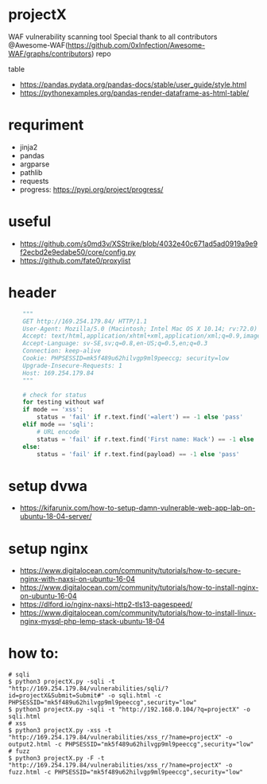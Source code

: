 # projectX
WAF vulnerability scanning tool
Special thank to all contributors @Awesome-WAF(https://github.com/0xInfection/Awesome-WAF/graphs/contributors) repo

table 
- https://pandas.pydata.org/pandas-docs/stable/user_guide/style.html
- https://pythonexamples.org/pandas-render-dataframe-as-html-table/

# requriment
- jinja2
- pandas
- argparse
- pathlib
- requests
- progress: https://pypi.org/project/progress/


# useful
- https://github.com/s0md3v/XSStrike/blob/4032e40c671ad5ad0919a9e9f2ecbd2e9edabe50/core/config.py
- https://github.com/fate0/proxylist

# header
```python
    """
    GET http://169.254.179.84/ HTTP/1.1
    User-Agent: Mozilla/5.0 (Macintosh; Intel Mac OS X 10.14; rv:72.0) Gecko/20100101 Firefox/72.0
    Accept: text/html,application/xhtml+xml,application/xml;q=0.9,image/webp,*/*;q=0.8
    Accept-Language: sv-SE,sv;q=0.8,en-US;q=0.5,en;q=0.3
    Connection: keep-alive
    Cookie: PHPSESSID=mk5f489u62hilvgp9ml9peeccg; security=low
    Upgrade-Insecure-Requests: 1
    Host: 169.254.179.84
    """

    # check for status 
    for testing without waf
    if mode == 'xss':
        status = 'fail' if r.text.find('=alert') == -1 else 'pass'
    elif mode == 'sqli':
        # URL encode
        status = 'fail' if r.text.find('First name: Hack') == -1 else 'pass'
    else:
        status = 'fail' if r.text.find(payload) == -1 else 'pass'
```
# setup dvwa
- https://kifarunix.com/how-to-setup-damn-vulnerable-web-app-lab-on-ubuntu-18-04-server/

# setup nginx
- https://www.digitalocean.com/community/tutorials/how-to-secure-nginx-with-naxsi-on-ubuntu-16-04
- https://www.digitalocean.com/community/tutorials/how-to-install-nginx-on-ubuntu-16-04
- https://dlford.io/nginx-naxsi-http2-tls13-pagespeed/
- https://www.digitalocean.com/community/tutorials/how-to-install-linux-nginx-mysql-php-lemp-stack-ubuntu-18-04

# how to:
```console
# sqli
$ python3 projectX.py -sqli -t "http://169.254.179.84/vulnerabilities/sqli/?id=projectX&Submit=Submit#" -o sqli.html -c PHPSESSID="mk5f489u62hilvgp9ml9peeccg",security="low"
$ python3 projectX.py -sqli -t "http://192.168.0.104/?q=projectX" -o sqli.html
# xss
$ python3 projectX.py -xss -t "http://169.254.179.84/vulnerabilities/xss_r/?name=projectX" -o output2.html -c PHPSESSID="mk5f489u62hilvgp9ml9peeccg",security="low"
# fuzz
$ python3 projectX.py -F -t "http://169.254.179.84/vulnerabilities/xss_r/?name=projectX" -o fuzz.html -c PHPSESSID="mk5f489u62hilvgp9ml9peeccg",security="low"

```